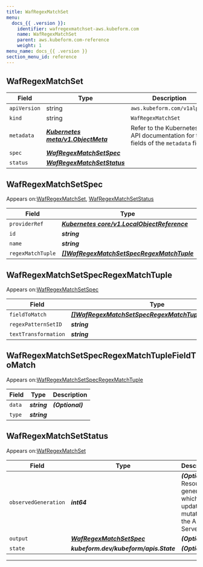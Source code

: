 ```yaml
---
title: WafRegexMatchSet
menu:
  docs_{{ .version }}:
    identifier: wafregexmatchset-aws.kubeform.com
    name: WafRegexMatchSet
    parent: aws.kubeform.com-reference
    weight: 1
menu_name: docs_{{ .version }}
section_menu_id: reference
---
```


## WafRegexMatchSet
| Field | Type | Description |
| ------ | ----- | ----------- |
| `apiVersion` | string | `aws.kubeform.com/v1alpha1` |
|    `kind` | string | `WafRegexMatchSet` |
| `metadata` | ***[Kubernetes meta/v1.ObjectMeta](https://kubernetes.io/docs/reference/generated/kubernetes-api/v1.13/#objectmeta-v1-meta)***|Refer to the Kubernetes API documentation for the fields of the `metadata` field.|
| `spec` | ***[WafRegexMatchSetSpec](#WafRegexMatchSetSpec)***||
| `status` | ***[WafRegexMatchSetStatus](#WafRegexMatchSetStatus)***||
## WafRegexMatchSetSpec

Appears on:[WafRegexMatchSet](#WafRegexMatchSet), [WafRegexMatchSetStatus](#WafRegexMatchSetStatus)

| Field | Type | Description |
| ------ | ----- | ----------- |
| `providerRef` | ***[Kubernetes core/v1.LocalObjectReference](https://kubernetes.io/docs/reference/generated/kubernetes-api/v1.13/#localobjectreference-v1-core)***||
| `id` | ***string***||
| `name` | ***string***||
| `regexMatchTuple` | ***[[]WafRegexMatchSetSpecRegexMatchTuple](#WafRegexMatchSetSpecRegexMatchTuple)***| ***(Optional)*** |
## WafRegexMatchSetSpecRegexMatchTuple

Appears on:[WafRegexMatchSetSpec](#WafRegexMatchSetSpec)

| Field | Type | Description |
| ------ | ----- | ----------- |
| `fieldToMatch` | ***[[]WafRegexMatchSetSpecRegexMatchTupleFieldToMatch](#WafRegexMatchSetSpecRegexMatchTupleFieldToMatch)***||
| `regexPatternSetID` | ***string***||
| `textTransformation` | ***string***||
## WafRegexMatchSetSpecRegexMatchTupleFieldToMatch

Appears on:[WafRegexMatchSetSpecRegexMatchTuple](#WafRegexMatchSetSpecRegexMatchTuple)

| Field | Type | Description |
| ------ | ----- | ----------- |
| `data` | ***string***| ***(Optional)*** |
| `type` | ***string***||
## WafRegexMatchSetStatus

Appears on:[WafRegexMatchSet](#WafRegexMatchSet)

| Field | Type | Description |
| ------ | ----- | ----------- |
| `observedGeneration` | ***int64***| ***(Optional)*** Resource generation, which is updated on mutation by the API Server.|
| `output` | ***[WafRegexMatchSetSpec](#WafRegexMatchSetSpec)***| ***(Optional)*** |
| `state` | ***kubeform.dev/kubeform/apis.State***| ***(Optional)*** |
---
